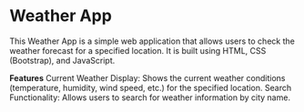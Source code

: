 # Weather App
This Weather App is a simple web application that allows users to check the weather forecast for a specified location. It is built using HTML, CSS (Bootstrap), and JavaScript.

**Features**
Current Weather Display: Shows the current weather conditions (temperature, humidity, wind speed, etc.) for the specified location.
Search Functionality: Allows users to search for weather information by city name.

